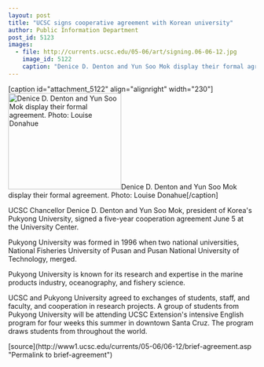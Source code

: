 ```yaml
---
layout: post
title: "UCSC signs cooperative agreement with Korean university"
author: Public Information Department
post_id: 5123
images:
  - file: http://currents.ucsc.edu/05-06/art/signing.06-06-12.jpg
    image_id: 5122
    caption: "Denice D. Denton and Yun Soo Mok display their formal agreement. Photo: Louise Donahue"
---
```


[caption id="attachment_5122" align="alignright" width="230"]<a href="http://localhost/mysite/wp-content/uploads/2006/06/signing.06-06-12.jpg"><img class="size-full wp-image-5122" src="http://localhost/mysite/wp-content/uploads/2006/06/signing.06-06-12.jpg" alt="Denice D. Denton and Yun Soo Mok display their formal agreement. Photo: Louise Donahue" width="230" height="196" /></a>Denice D. Denton and Yun Soo Mok display their formal agreement. Photo: Louise Donahue[/caption]
<a name="content" id="content"></a>
<p>
  UCSC Chancellor Denice D. Denton and Yun Soo Mok, president of Korea's Pukyong University, signed a five-year cooperation agreement June 5 at the University Center.
</p>
<p>
  Pukyong University was formed in 1996 when two national universities, National Fisheries University of Pusan and Pusan National University of Technology, merged.
</p>
<p>
  Pukyong University is known for its research and expertise in the marine products industry, oceanography, and fishery science.
</p>
<p>
  UCSC and Pukyong University agreed to exchanges of students, staff, and faculty, and cooperation in research projects. A group of students from Pukyong University will be attending UCSC Extension's intensive English program for four weeks this summer in downtown Santa Cruz. The program draws students from throughout the world.
</p>
[source](http://www1.ucsc.edu/currents/05-06/06-12/brief-agreement.asp "Permalink to brief-agreement")
